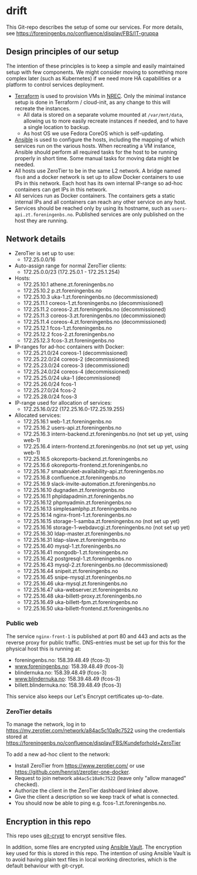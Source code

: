 # drift

This Git-repo describes the setup of some our services.
For more details, see
https://foreningenbs.no/confluence/display/FBS/IT-gruppa

## Design principles of our setup

The intention of these principles is to keep a simple and easily
maintained setup with few components. We might consider moving
to something more complex later (such as Kubernetes) if we need
more HA capabilities or a platform to control services deployment.

- [Terraform](./nrec/) is used to provision VMs in
  [NREC](https://docs.nrec.no/). Only the minimal
  instance setup is done in Terraform / cloud-init, as any change to this
  will recreate the instances.
  - All data is stored on a separate volume mounted at `/var/mnt/data`, allowing us
    to more easily recreate instances if needed, and to have a single
    location to backup.
  - As host OS we use Fedora CoreOS which is self-updating.
- [Ansible](./ansible/) is used to configure the hosts, including the
  mapping of which services run on the various hosts. When recreating a
  VM instance, Ansible should perform all required tasks for the host
  to be running properly in short time. Some manual tasks for moving data
  might be needed.
- All hosts use ZeroTier to be in the same L2 network. A bridge named `fbs0`
  and a docker network is set up to allow Docker containers to use IPs
  in this network.
  Each host has its own internal IP-range so ad-hoc containers can get
  IPs in this network.
- All services run as Docker containers. The containers gets a static
  internal IPs and all containers can reach any other service on any host.
- Services should be reached only by using its hostname, such as
  `users-api.zt.foreningenbs.no`. Published services are only published
  on the host they are running.

## Network details

- ZeroTier is set up to use:
  - 172.25.0.0/16
- Auto-assign range for normal ZeroTier clients:
  - 172.25.0.0/23 (172.25.0.1 - 172.25.1.254)
- Hosts:
  - 172.25.10.1 athene.zt.foreningenbs.no
  - 172.25.10.2 p.zt.foreningenbs.no
  - 172.25.10.3 uka-1.zt.foreningenbs.no (decommissioned)
  - 172.25.11.1 coreos-1.zt.foreningenbs.no (decommissioned)
  - 172.25.11.2 coreos-2.zt.foreningenbs.no (decommissioned)
  - 172.25.11.3 coreos-3.zt.foreningenbs.no (decommissioned)
  - 172.25.11.4 coreos-4.zt.foreningenbs.no (decommissioned)
  - 172.25.12.1 fcos-1.zt.foreningenbs.no
  - 172.25.12.2 fcos-2.zt.foreningenbs.no
  - 172.25.12.3 fcos-3.zt.foreningenbs.no
- IP-ranges for ad-hoc containers with Docker:
  - 172.25.21.0/24 coreos-1 (decommissioned)
  - 172.25.22.0/24 coreos-2 (decommissioned)
  - 172.25.23.0/24 coreos-3 (decommissioned)
  - 172.25.24.0/24 coreos-4 (decommissioned)
  - 172.25.25.0/24 uka-1 (decommissioned)
  - 172.25.26.0/24 fcos-1
  - 172.25.27.0/24 fcos-2
  - 172.25.28.0/24 fcos-3
- IP-range used for allocation of services:
  - 172.25.16.0/22 (172.25.16.0-172.25.19.255)
- Allocated services:
  - 172.25.16.1 web-1.zt.foreningenbs.no
  - 172.25.16.2 users-api.zt.foreningenbs.no
  - 172.25.16.3 intern-backend.zt.foreningenbs.no (not set up yet, using web-1)
  - 172.25.16.4 intern-frontend.zt.foreningenbs.no (not set up yet, using web-1)
  - 172.25.16.5 okoreports-backend.zt.foreningenbs.no
  - 172.25.16.6 okoreports-frontend.zt.foreningenbs.no
  - 172.25.16.7 smaabruket-availability-api.zt.foreningenbs.no
  - 172.25.16.8 confluence.zt.foreningenbs.no
  - 172.25.16.9 slack-invite-automation.zt.foreningenbs.no
  - 172.25.16.10 dugnaden.zt.foreningenbs.no
  - 172.25.16.11 phpldapadmin.zt.foreningenbs.no
  - 172.25.16.12 phpmyadmin.zt.foreningenbs.no
  - 172.25.16.13 simplesamlphp.zt.foreningenbs.no
  - 172.25.16.14 nginx-front-1.zt.foreningenbs.no
  - 172.25.16.15 storage-1-samba.zt.foreningenbs.no (not set up yet)
  - 172.25.16.16 storage-1-webdavcgi.zt.foreningenbs.no (not set up yet)
  - 172.25.16.30 ldap-master.zt.foreningenbs.no
  - 172.25.16.31 ldap-slave.zt.foreningenbs.no
  - 172.25.16.40 mysql-1.zt.foreningenbs.no
  - 172.25.16.41 mongodb-1.zt.foreningenbs.no
  - 172.25.16.42 postgresql-1.zt.foreningenbs.no
  - 172.25.16.43 mysql-2.zt.foreningenbs.no (decommissioned)
  - 172.25.16.44 snipeit.zt.foreningenbs.no
  - 172.25.16.45 snipe-mysql.zt.foreningenbs.no
  - 172.25.16.46 uka-mysql.zt.foreningenbs.no
  - 172.25.16.47 uka-webserver.zt.foreningenbs.no
  - 172.25.16.48 uka-billett-proxy.zt.foreningenbs.no
  - 172.25.16.49 uka-billett-fpm.zt.foreningenbs.no
  - 172.25.16.50 uka-billett-frontend.zt.foreningenbs.no

### Public web

The service `nginx-front-1` is published at port 80 and 443 and acts
as the reverse proxy for public traffic. DNS-entries must be
set up for this for the physical host this is running at:

- foreningenbs.no: 158.39.48.49 (fcos-3)
- www.foreningenbs.no: 158.39.48.49 (fcos-3)
- blindernuka.no: 158.39.48.49 (fcos-3)
- www.blindernuka.no: 158.39.48.49 (fcos-3)
- billett.blindernuka.no: 158.39.48.49 (fcos-3)

This service also keeps our Let's Encrypt certificates up-to-date.

### ZeroTier details

To manage the network, log in to https://my.zerotier.com/network/a84ac5c10a9c7522
using the credentials stored at
https://foreningenbs.no/confluence/display/FBS/Kundeforhold+ZeroTier

To add a new ad-hoc client to the network:

- Install ZeroTier from https://www.zerotier.com/ or use
  https://github.com/henrist/zerotier-one-docker.
- Request to join network `a84ac5c10a9c7522` (leave only "allow managed" checked).
- Authorize the client in the ZeroTier dashboard linked above.
- Give the client a description so we keep track of what is connected.
- You should now be able to ping e.g. fcos-1.zt.foreningenbs.no.

## Encryption in this repo

This repo uses [git-crypt](https://github.com/AGWA/git-crypt)
to encrypt sensitive files.

In addition, some files are encrypted using
[Ansible Vault](https://docs.ansible.com/ansible/latest/user_guide/vault.html).
The encryption key used for this is stored in this repo. The intention
of using Ansible Vault is to avoid having plain text files in local
working directories, which is the default behaviour with git-crypt.

